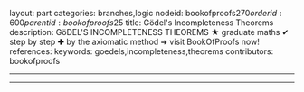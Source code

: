 layout: part
categories: branches,logic
nodeid: bookofproofs$270
orderid: 600
parentid: bookofproofs$25
title: Gödel's Incompleteness Theorems
description: GöDEL'S INCOMPLETENESS THEOREMS &#9733; graduate maths &#10004; step by step &#10010; by the axiomatic method &#10140; visit BookOfProofs now!
references: 
keywords: goedels,incompleteness,theorems
contributors: bookofproofs

---


---


